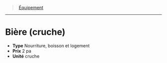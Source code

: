 ﻿---
!EquipmentItem
Type: Nourriture, boisson et logement
Price: 2 pa
Unity: cruche
Id: equipment_hd.md#bière-cruche
ParentLink: equipment_hd.md#Équipement
Name: Bière (cruche)
ParentName: Équipement
NameLevel: 1
Attributes: {}
---
> [Équipement](hd_equipment.md)

---

# Bière (cruche)

- **Type** Nourriture, boisson et logement
- **Prix** 2 pa
- **Unité** cruche

